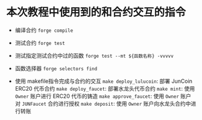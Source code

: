 # 本次教程中使用到的和合约交互的指令
* 编译合约
`forge compile`

* 测试合约
`forge test`

* 测试指定测试合约中过的函数
`forge test --mt ${函数名称} -vvvvv `

* 函数选择器
`forge selectors find`


- 使用 makefile指令完成与合约的交互
`make deploy_lulucoin`: 部署 JunCoin ERC20 代币合约
`make deploy_faucet`: 部署水龙头代币合约
`make mint`: 使用 `Owner` 账户进行 ERC20 代币的铸造
`make approve_faucet`: 使用 `Owner` 账户对 `JUNFaucet` 合约进行授权
`make deposit`: 使用 `Owner` 账户向水龙头合约中进行转账
